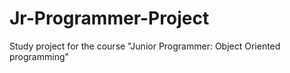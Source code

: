 # Jr-Programmer-Project
Study project for the course "Junior Programmer: Object Oriented programming"
